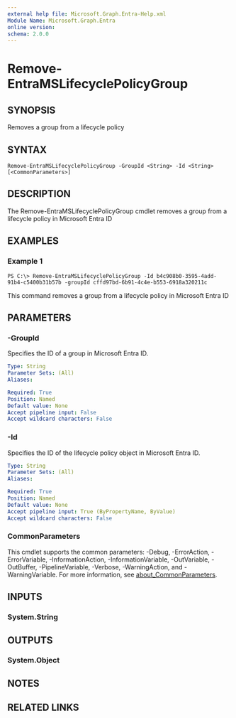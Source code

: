 ```yaml
---
external help file: Microsoft.Graph.Entra-Help.xml
Module Name: Microsoft.Graph.Entra
online version:
schema: 2.0.0
---
```


# Remove-EntraMSLifecyclePolicyGroup

## SYNOPSIS
Removes a group from a lifecycle policy

## SYNTAX

```
Remove-EntraMSLifecyclePolicyGroup -GroupId <String> -Id <String> [<CommonParameters>]
```

## DESCRIPTION
The Remove-EntraMSLifecyclePolicyGroup cmdlet removes a group from a lifecycle policy in Microsoft Entra ID

## EXAMPLES

### Example 1
```
PS C:\> Remove-EntraMSLifecyclePolicyGroup -Id b4c908b0-3595-4add-91b4-c5400b31b57b -groupId cffd97bd-6b91-4c4e-b553-6918a320211c
```

This command removes a group from a lifecycle policy in Microsoft Entra ID

## PARAMETERS

### -GroupId
Specifies the ID of a group in Microsoft Entra ID.

```yaml
Type: String
Parameter Sets: (All)
Aliases:

Required: True
Position: Named
Default value: None
Accept pipeline input: False
Accept wildcard characters: False
```

### -Id
Specifies the ID of the lifecycle policy object in Microsoft Entra ID.

```yaml
Type: String
Parameter Sets: (All)
Aliases:

Required: True
Position: Named
Default value: None
Accept pipeline input: True (ByPropertyName, ByValue)
Accept wildcard characters: False
```

### CommonParameters
This cmdlet supports the common parameters: -Debug, -ErrorAction, -ErrorVariable, -InformationAction, -InformationVariable, -OutVariable, -OutBuffer, -PipelineVariable, -Verbose, -WarningAction, and -WarningVariable. For more information, see [about_CommonParameters](http://go.microsoft.com/fwlink/?LinkID=113216).

## INPUTS

### System.String
## OUTPUTS

### System.Object
## NOTES

## RELATED LINKS
